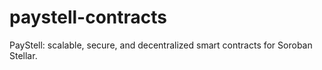 # paystell-contracts
PayStell: scalable, secure, and decentralized smart contracts for Soroban Stellar.
